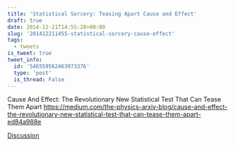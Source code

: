 ```yaml
---
title: 'Statistical Sorcery: Teasing Apart Cause and Effect'
draft: true
date: 2014-12-21T14:55:28+00:00
slug: '201412211455-statistical-sorcery-cause-effect'
tags:
  - tweets
is_tweet: true
tweet_info:
  id: '546559562463973376'
  type: 'post'
  is_thread: False
---
```




Cause And Effect: The Revolutionary New Statistical Test That Can Tease Them Apart <https://medium.com/the-physics-arxiv-blog/cause-and-effect-the-revolutionary-new-statistical-test-that-can-tease-them-apart-ed84a988e>

[Discussion](https://x.com/sytelus/status/546559562463973376)
